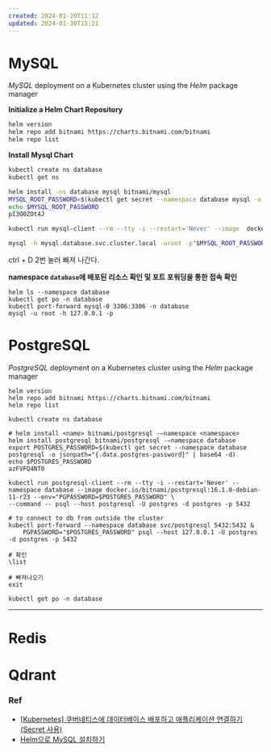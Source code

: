 ```yaml
---
created: 2024-01-29T11:12
updated: 2024-01-30T15:21
---
```

# MySQL
*MySQL* deployment on a Kubernetes cluster using the _Helm_ package manager

**Initialize a Helm Chart Repository**
```bash
helm version
helm repo add bitnami https://charts.bitnami.com/bitnami
helm repo list
```

**Install Mysql Chart**

```bash
kubectl create ns database
kubectl get ns

helm install -ns database mysql bitnami/mysql
MYSQL_ROOT_PASSWORD=$(kubectl get secret --namespace database mysql -o jsonpath="{.data.mysql-root-password}" | base64 -d)
echo $MYSQL_ROOT_PASSWORD
pI3O0ZOt4J

kubectl run mysql-client --rm --tty -i --restart='Never' --image  docker.io/bitnami/mysql:8.0.36-debian-11-r0 --namespace database --env MYSQL_ROOT_PASSWORD=$MYSQL_ROOT_PASSWORD --command -- bash

mysql -h mysql.database.svc.cluster.local -uroot -p"$MYSQL_ROOT_PASSWORD"
```

ctrl + D 2번 눌러 빠져 나간다.

**namespace `database`에 배포된 리소스 확인 및 포트 포워딩을 통한 접속 확인** 

```
helm ls --namespace database
kubectl get po -n database
kubectl port-forward mysql-0 3306:3306 -n database
mysql -u root -h 127.0.0.1 -p

```
# PostgreSQL
_PostgreSQL_ deployment on a Kubernetes cluster using the _Helm_ package manager
```
helm version
helm repo add bitnami https://charts.bitnami.com/bitnami
helm repo list

kubectl create ns database

# helm install <name> bitnami/postgresql -–namespace <namespace>
helm install postgresql bitnami/postgresql -–namespace database
export POSTGRES_PASSWORD=$(kubectl get secret --namespace database postgresql -o jsonpath="{.data.postgres-password}" | base64 -d)
echo $POSTGRES_PASSWORD
azFVFQ4NT0

kubectl run postgresql-client --rm --tty -i --restart='Never' --namespace database --image docker.io/bitnami/postgresql:16.1.0-debian-11-r23 --env="PGPASSWORD=$POSTGRES_PASSWORD" \
--command -- psql --host postgresql -U postgres -d postgres -p 5432

# to connect to db from outside the cluster
kubectl port-forward --namespace database svc/postgresql 5432:5432 &
    PGPASSWORD="$POSTGRES_PASSWORD" psql --host 127.0.0.1 -U postgres -d postgres -p 5432

# 확인
\list

# 빠져나오기
exit

kubectl get po -n database

```
---
# Redis

# Qdrant




### Ref
- [[Kubernetes] 쿠버네티스에 데이터베이스 배포하고 애플리케이션 연결하기(Secret 사용)](https://dev-scratch.tistory.com/179)
- [Helm으로 MySQL 설치하기](https://pyrasis.com/jHLsAlwaysUpToDateKubernetes/Unit08/02)